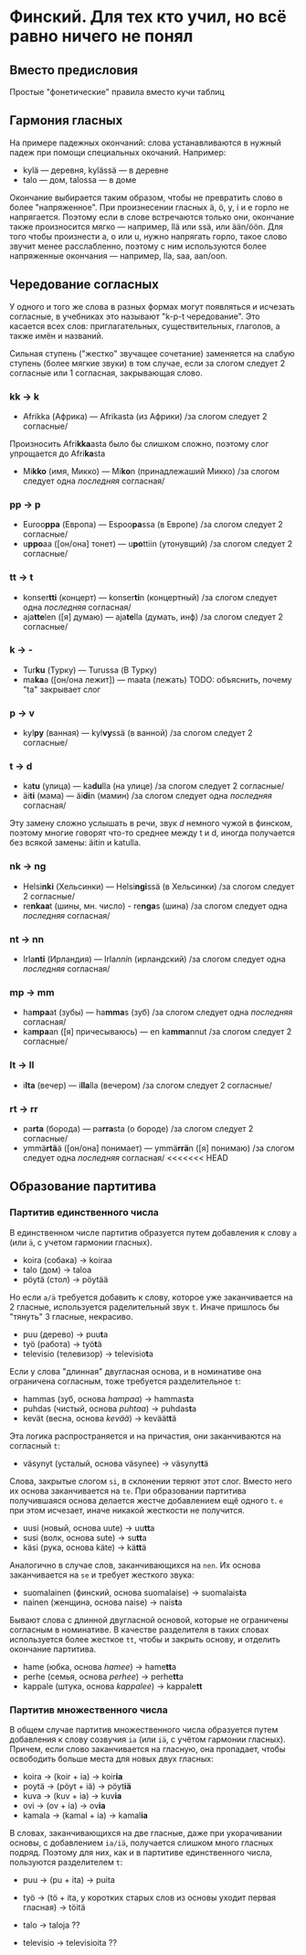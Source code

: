 # Финский. Для тех кто учил, но всё равно ничего не понял

## Вместо предисловия

Простые "фонетические" правила вместо кучи таблиц

## Гармония гласных

На примере падежных окончаний: слова устанавливаются в нужный падеж при помощи специальных окочаний. Например:

* kylä — деревня, kylässä — в деревне
* talo — дом, talossa — в доме

Окончание выбирается таким образом, чтобы не превратить слово в более "напряженное". При произнесении гласных ä, ö, y, i и e горло не напрягается. Поэтому если в слове встречаются только они, окончание также произносится мягко — например, llä или ssä, или ään/öön. Для того чтобы произнести a, o или u, нужно напрягать горло, такое слово звучит менее расслабленно, поэтому с ним используются более напряженные окончания — например, lla, saa, aan/oon.

## Чередование согласных

У одного и того же слова в разных формах могут появляться и исчезать согласные, в учебниках это называют "k-p-t чередование". Это касается всех слов: приглагательных, существительных, глаголов, а также имён и названий.

Сильная ступень ("жестко" звучащее сочетание) заменяется на слабую ступень (более мягкие звуки) в том случае, если за слогом следует 2 согласные или 1 согласная, закрывающая слово.

### kk -> k

* Afrikka (Африка) — Afrikasta (из Африки) /за слогом следует 2 согласные/

Произносить Afri**kka**asta было бы слишком сложно, поэтому слог упрощается до Afri**ka**sta

* Mi**kko** (имя, Микко) — Mi**ko**n (принадлежаший Микко) /за слогом следует одна *последняя* согласная/

### pp -> p

* Euroo**ppa** (Европа) — Espoo**pa**ssa (в Европе) /за слогом следует 2 согласные/
* u**ppo**aa ([он/она] тонет) — u**po**ttiin (утонувщий) /за слогом следует 2 согласные/

### tt -> t

* konser**tti** (концерт) — konser**ti**n (концертный) /за слогом следует одна *последняя* согласная/
* aja**tte**len ([я] думаю) — aja**te**lla (думать, инф) /за слогом следует 2 согласные/

### k -> -

* Tur**ku** (Турку) — Turussa (В Турку)
* ma**ka**a ([он/она лежит]) — maata (лежать)
TODO: объяснить, почему "ta" закрывает слог

### p -> v

* kyl**py** (ванная) — kyl**vy**ssä (в ванной) /за слогом следует 2 согласные/

### t -> d

* ka**tu** (улица) — ka**du**lla (на улице) /за слогом следует 2 согласные/
* äi**ti** (мама) — äi**di**n (мамин) /за слогом следует одна *последняя* согласная/

Эту замену сложно услышать в речи, звук *d* немного чужой в финском, поэтому многие говорят что-то среднее между t и d, иногда получается без всякой замены: äitin и katulla.

### nk -> ng

* Helsi**nki** (Хельсинки) — Helsi**ngi**ssä (в Хельсинки) /за слогом следует 2 согласные/
* re**nkaa**t (шины, мн. число) - re**nga**s (шина) /за слогом следует одна *последняя* согласная/

### nt -> nn

* Irla**nti** (Ирландия) — Irla*nni*n (ирландский) /за слогом следует одна *последняя* согласная/

### mp -> mm

* ha**mpa**at (зубы) — ha**mma**s (зуб) /за слогом следует одна *последняя* согласная/
* ka**mpa**an ([я] причесываюсь) — en ka**mma**nnut /за слогом следует 2 согласные/

### lt -> ll

* i**lta** (вечер) — i**lla**lla (вечером) /за слогом следует 2 согласные/

### rt -> rr

* pa**rta** (борода) — pa**rra**sta (о бороде) /за слогом следует 2 согласные/
* ymmä**rtä**ä ([он/она] понимает) — уmmä**rrä**n ([я] понимаю) /за слогом следует одна *последняя* согласная/
<<<<<<< HEAD

## Образование партитива

### Партитив единственного числа

В единственном числе партитив образуется путем добавления к слову `a` (или `ä`, с учетом гармонии гласных).

* koira (собака) -> koiraa
* talo (дом) -> taloa
* pöytä (стол) -> pöytää

Но если `a/ä` требуется добавить к слову, которое уже заканчивается на 2 гласные, используется раделительный звук `t`. Иначе пришлось бы "тянуть" 3 гласные, некрасиво.

* puu (дерево) -> puu**t**a
* työ (работа) -> työ**t**ä
* televisio (телевизор) -> televisio**t**a

Если у слова "длинная" двугласная основа, и в номинативе она ограничена согласным, тоже требуется разделительное `t`:

* hammas (зуб, основа *hampaa*) -> hammas**t**a
* puhdas (чистый, основа *puhtaa*) -> puhdas**t**a
* kevät (весна, основа *kevää*) -> keväät**t**ä

Эта логика распространяется и на причастия, они заканчиваются на согласный `t`:

* väsynyt (усталый, основа väsynee) -> väsynyt**t**ä

Слова, закрытые слогом `si`, в склонении теряют этот слог. Вместо него их основа заканчивается на `te`. При образовании партитива получившаяся основа делается жестче добавлением ещё одного `t`. `e` при этом исчезает, иначе никакой жесткости не получится.

* uusi (новый, основа uute) -> uu**tt**a
* susi (волк, основа sute) -> su**tt**a
* käsi (рука, основа käte) -> kä**tt**ä

Аналогично в случае слов, заканчивающихся на `nen`. Их основа заканчивается на `se` и требует жесткого звука:

* suomalainen (финский, основа suomalaise) -> suomalais**t**a
* nainen (женщина, основа naise) -> nais**t**a

Бывают слова с длинной двугласной основой, которые не ограничены согласным в номинативе. В качестве разделителя в таких словах используется более жесткое `tt`, чтобы и закрыть основу, и отделить окончание партитива.

* hame (юбка, основа *hamee*) -> hame**tt**a
* perhe (семья, основа *perhee*) -> perhe**tt**a
* kappale (штука, основа *kappalee*) -> kappale**tt**

### Партитив множественного числа

В общем случае партитив множественного числа образуется путем добавления к слову созвучия `ia` (или `iä`, с учётом гармонии гласных). Причем, если слово заканчивается на гласную, она пропадает, чтобы освободить больше места для новых двух гласных:

* koira -> (koir + ia) -> koir**ia**
* poytä -> (pöyt + iä) -> pöyt**iä**
* kuva -> (kuv + ia) -> kuv**ia**
* ovi -> (ov + ia) -> ov**ia**
* kamala -> (kamal + ia) -> kamal**ia**

В словах, заканчивающихся на две гласные, даже при укорачивании основы, с добавлением `ia/iä`, получается слишком много гласных подряд. Поэтому для них, как и в партитиве единственного числа, пользуются разделителем `t`:

* puu -> (pu + ita) -> puita
* työ -> (tö + ita, у коротких старых слов из основы уходит первая гласная) -> töitä



* talo -> taloja ??
* televisio -> televisioita ??
